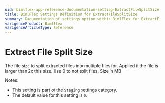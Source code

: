 ```yaml
---
uid: bimlflex-app-reference-documentation-setting-ExtractFileSplitSize
title: BimlFlex Settings Definition for ExtractFileSplitSize
summary: Documentation of settings option within BimlFlex for ExtractFileSplitSize
varigenceProduct: BimlFlex
varigenceArticleType: Reference
---
```


# Extract File Split Size

The file size to split extracted files into multiple files for. Applied if the file is larger than 2x this size. Use 0 to not split files. Size in MB

Notes:
* This setting is part of the `Staging` settings category.
* The default value for this setting is `0`.